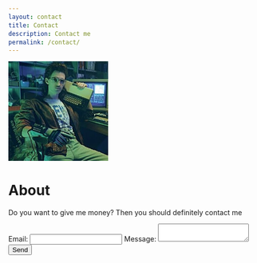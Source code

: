 ```yaml
---
layout: contact
title: Contact
description: Contact me
permalink: /contact/
---
```


<img class="img-rounded" src="/assets/img/uploads/profile.jpg" width="200">

# About

Do you want to give me money? Then you should definitely contact me

<form action="https://getform.io/f/b1683ce5-3e0d-4101-8524-e43b2d530c4d" method="POST">
  <label>Email:</label>
  <input type="email" name="email">
  <label>Message:</label>
  <textarea name="message"></textarea>
  <button type="submit">Send</button>
</form>

